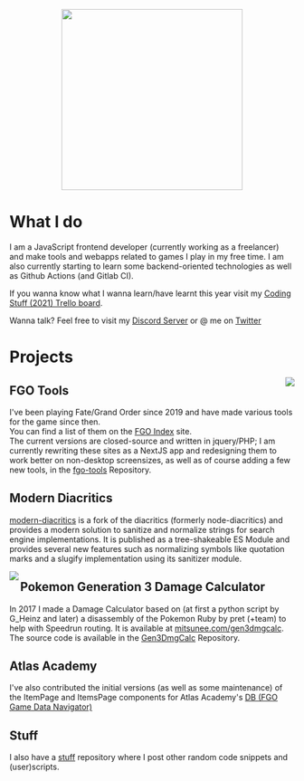 <p align="center">
<img src="https://www.mitsunee.com/assets/img/logo3.png" width="320px">
</p>

# What I do
I am a JavaScript frontend developer (currently working as a freelancer) and make tools and webapps related to games I play in my free time. I am also currently starting to learn some backend-oriented technologies as well as Github Actions (and Gitlab CI).

If you wanna know what I wanna learn/have learnt this year visit my [Coding Stuff (2021) Trello board](https://trello.com/b/w68tfAQP/coding-stuff-2021).

Wanna talk? Feel free to visit my [Discord Server](https://discord.gg/ZncPkjw) or @ me on [Twitter](https://twitter.com/Mitsunee)

# Projects

<img src="https://www.mitsunee.com/fgo/assets/icons/fgo-index.png" align="right">

## FGO Tools
I've been playing Fate/Grand Order since 2019 and have made various tools for the game since then.  
You can find a list of them on the [FGO Index](https://www.mitsunee.com/fgo/) site.  
The current versions are closed-source and written in jquery/PHP; I am currently rewriting these sites as a NextJS app and redesigning them to work better on non-desktop screensizes, as well as of course adding a few new tools, in the [fgo-tools](https://github.com/Mitsunee/fgo-tools) Repository.

## Modern Diacritics
[modern-diacritics](https://github.com/Mitsunee/modern-diacritics) is a fork of the diacritics (formerly node-diacritics) and provides a modern solution to sanitize and normalize strings for search engine implementations. It is published as a tree-shakeable ES Module and provides several new features such as normalizing symbols like quotation marks and a slugify implementation using its sanitizer module.

<img src="https://www.mitsunee.com/gen3dmgcalc/i/mons/icons/384.png" align="left">

## Pokemon Generation 3 Damage Calculator
In 2017 I made a Damage Calculator based on (at first a python script by G_Heinz and later) a disassembly of the Pokemon Ruby by pret (+team) to help with Speedrun routing. It is available at [mitsunee.com/gen3dmgcalc](https://www.mitsunee.com/gen3dmgcalc). The source code is available in the [Gen3DmgCalc](https://github.com/Mitsunee/Gen3DmgCalc) Repository.

## Atlas Academy
I've also contributed the initial versions (as well as some maintenance) of the ItemPage and ItemsPage components for Atlas Academy's [DB (FGO Game Data Navigator)](https://apps.atlasacademy.io/db/)

## Stuff
I also have a [stuff](https://github.com/Mitsunee/stuff) repository where I post other random code snippets and (user)scripts.

